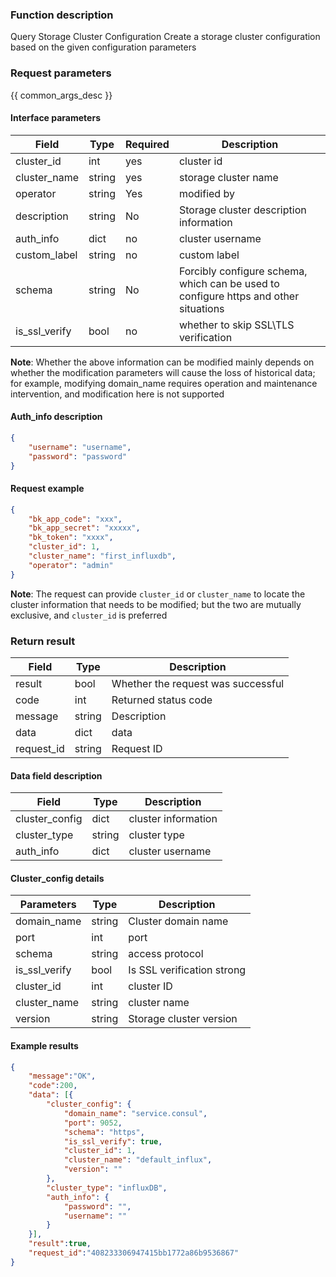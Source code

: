 

### Function description

Query Storage Cluster Configuration
Create a storage cluster configuration based on the given configuration parameters

### Request parameters

{{ common_args_desc }}

#### Interface parameters

| Field | Type | Required | Description |
| -------------- | ------ | ---- | ----------- |
| cluster_id | int | yes | cluster id |
| cluster_name | string | yes | storage cluster name |
| operator | string | Yes | modified by |
| description | string | No | Storage cluster description information |
| auth_info | dict | no | cluster username |
| custom_label | string | no | custom label |
| schema | string | No | Forcibly configure schema, which can be used to configure https and other situations |
| is_ssl_verify | bool | no | whether to skip SSL\TLS verification |

**Note**: Whether the above information can be modified mainly depends on whether the modification parameters will cause the loss of historical data; for example, modifying domain_name requires operation and maintenance intervention, and modification here is not supported

#### Auth_info description
```json
{
    "username": "username",
    "password": "password"
}
```

#### Request example

```json
{
    "bk_app_code": "xxx",
    "bk_app_secret": "xxxxx",
    "bk_token": "xxxx",
    "cluster_id": 1,
    "cluster_name": "first_influxdb",
    "operator": "admin"
}
```

**Note**: The request can provide `cluster_id` or `cluster_name` to locate the cluster information that needs to be modified; but the two are mutually exclusive, and `cluster_id` is preferred

### Return result

| Field | Type | Description |
| ---------- | ------ | ------------ |
| result | bool | Whether the request was successful |
| code | int | Returned status code |
| message | string | Description |
| data | dict | data |
| request_id | string | Request ID |

#### Data field description

| Field | Type | Description |
| ------------------- | ------ | -------- |
| cluster_config | dict | cluster information |
| cluster_type | string | cluster type |
| auth_info | dict | cluster username |

#### Cluster_config details

| Parameters | Type | Description |
| ------------- | ------ | ----------------- |
| domain_name | string | Cluster domain name |
| port | int | port |
| schema | string | access protocol |
| is_ssl_verify | bool | Is SSL verification strong |
| cluster_id | int | cluster ID |
| cluster_name | string | cluster name |
| version | string | Storage cluster version |

#### Example results

```json
{
    "message":"OK",
    "code":200,
    "data": [{
        "cluster_config": {
            "domain_name": "service.consul",
            "port": 9052,
            "schema": "https",
            "is_ssl_verify": true,
            "cluster_id": 1,
            "cluster_name": "default_influx",
            "version": ""
        },
        "cluster_type": "influxDB",
        "auth_info": {
            "password": "",
            "username": ""
        }
    }],
    "result":true,
    "request_id":"408233306947415bb1772a86b9536867"
}
```

